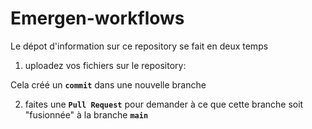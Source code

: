 # Emergen-workflows

Le dépot d'information sur ce repository se fait en deux temps

1. uploadez vos fichiers sur le repository:

Cela créé un **`commit`** dans une nouvelle branche

2. faites une **`Pull Request`** pour demander à ce que cette branche soit "fusionnée" à la branche **`main`**
